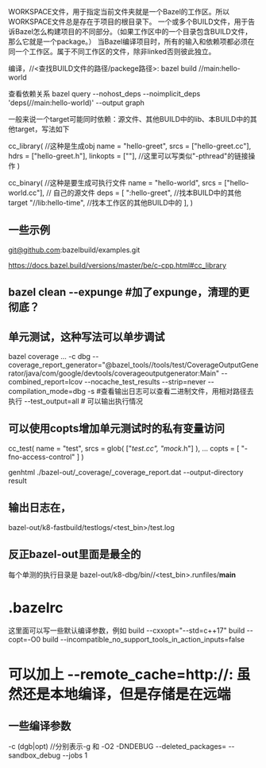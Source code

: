WORKSPACE文件，用于指定当前文件夹就是一个Bazel的工作区。所以WORKSPACE文件总是存在于项目的根目录下。
一个或多个BUILD文件，用于告诉Bazel怎么构建项目的不同部分。（如果工作区中的一个目录包含BUILD文件，那么它就是一个package。）
当Bazel编译项目时，所有的输入和依赖项都必须在同一个工作区。属于不同工作区的文件，除非linked否则彼此独立。

编译，//<查找BUILD文件的路径/packege路径>:<target>
bazel build //main:hello-world


查看依赖关系
bazel query --nohost_deps --noimplicit_deps 'deps(//main:hello-world)' --output graph


一般来说一个target可能同时依赖：源文件、其他BUILD中的lib、本BUILD中的其他target，写法如下

cc_library( //这种是生成obj
    name = "hello-greet",
    srcs = ["hello-greet.cc"],
    hdrs = ["hello-greet.h"],
    linkopts = [""], //这里可以写类似"-pthread"的链接操作
)

cc_binary(  //这种是要生成可执行文件
    name = "hello-world",
    srcs = ["hello-world.cc"], // 自己的源文件
    deps = [
        ":hello-greet",      //找本BUILD中的其他target
        "//lib:hello-time",  //找本工作区的其他BUILD中的
    ],
)


## 一些示例

git@github.com:bazelbuild/examples.git

https://docs.bazel.build/versions/master/be/c-cpp.html#cc_library


## bazel clean --expunge #加了expunge，清理的更彻底？

## 单元测试，这种写法可以单步调试
bazel coverage ... -c dbg --coverage_report_generator="@bazel_tools//tools/test/CoverageOutputGenerator/java/com/google/devtools/coverageoutputgenerator:Main" --combined_report=lcov --nocache_test_results --strip=never --compilation_mode=dbg -s #查看输出日志可以查看二进制文件，用相对路径去执行
--test_output=all # 可以输出执行情况

## 可以使用copts增加单元测试时的私有变量访问
cc_test(
    name = "test",
    srcs = glob(
        ["*_test.cc", "mock_*.h"]
    ),
...
    copts = [
      "-fno-access-control"
    ]
)


genhtml ./bazel-out/_coverage/_coverage_report.dat --output-directory result

## 输出日志在，
bazel-out/k8-fastbuild/testlogs/<path><test_bin>/test.log
## 反正bazel-out里面是最全的
每个单测的执行目录是
bazel-out/k8-dbg/bin/<path>/<test_bin>.runfiles/__main__

# .bazelrc
这里面可以写一些默认编译参数，例如
build --cxxopt="--std=c++17"
build --copt=-O0
build --incompatible_no_support_tools_in_action_inputs=false

# 可以加上 --remote_cache=http://<ip>:<port> 虽然还是本地编译，但是存储是在远端

## 一些编译参数
-c (dgb|opt) //分别表示-g 和 -O2 -DNDEBUG
--deleted_packages=<path to BUILD>
--sandbox_debug
--jobs 1